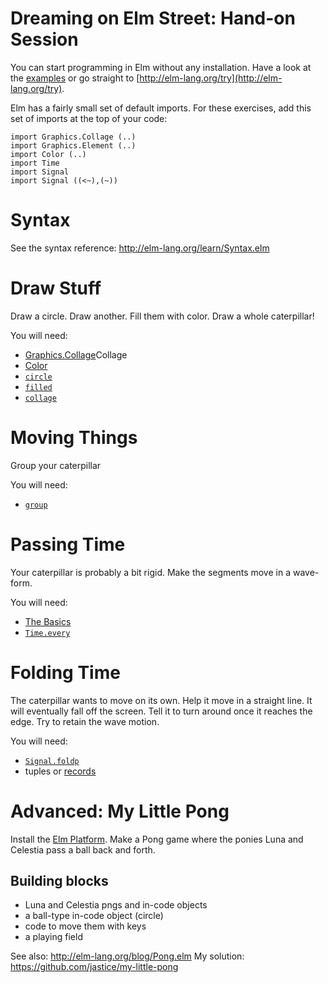 # Dreaming on Elm Street: Hand-on Session

You can start programming in Elm without any installation. Have a look at the [examples](http://elm-lang.org/Examples.elm) or go straight to [http://elm-lang.org/try](http://elm-lang.org/try).

Elm has a fairly small set of default imports. For these exercises, add this set of imports at the top of your code:

    import Graphics.Collage (..)
    import Graphics.Element (..)
    import Color (..)
    import Time
    import Signal
    import Signal ((<~),(~))


# Syntax

See the syntax reference: http://elm-lang.org/learn/Syntax.elm


# Draw Stuff

Draw a circle. Draw another. Fill them with color. Draw a whole caterpillar!

You will need:

* [Graphics.Collage](http://package.elm-lang.org/packages/elm-lang/core/1.1.0/Graphics-)Collage
* [Color](http://package.elm-lang.org/packages/elm-lang/core/1.1.0/Color)
* [`circle`](http://package.elm-lang.org/packages/elm-lang/core/1.1.0/Graphics-Collage#circle)
* [`filled`](http://package.elm-lang.org/packages/elm-lang/core/1.1.0/Graphics-Collage#filled)
* [`collage`](http://package.elm-lang.org/packages/elm-lang/core/1.1.0/Graphics-Collage#collage)


# Moving Things

Group your caterpillar

You will need:
* [`group`](http://package.elm-lang.org/packages/elm-lang/core/1.1.0/Graphics-Collage#group)


# Passing Time

Your caterpillar is probably a bit rigid. Make the segments move in a wave-form.

You will need:
* [The Basics](http://package.elm-lang.org/packages/elm-lang/core/1.1.0/Basics)
* [`Time.every`](http://package.elm-lang.org/packages/elm-lang/core/1.1.0/Time#every)


# Folding Time

The caterpillar wants to move on its own. Help it move in a straight line.
It will eventually fall off the screen. Tell it to turn around once it reaches the edge.
Try to retain the wave motion.

You will need:
* [`Signal.foldp`](http://package.elm-lang.org/packages/elm-lang/core/1.1.0/Signal#foldp)
* tuples or [records](http://elm-lang.org/learn/Syntax.elm#records)


# Advanced: My Little Pong

Install the [Elm Platform](http://elm-lang.org/Install.elm). Make a Pong game where the ponies Luna and Celestia pass a ball back and forth.

## Building blocks

* Luna and Celestia pngs and in-code objects
* a ball-type in-code object (circle)
* code to move them with keys
* a playing field


See also: http://elm-lang.org/blog/Pong.elm
My solution: https://github.com/jastice/my-little-pong